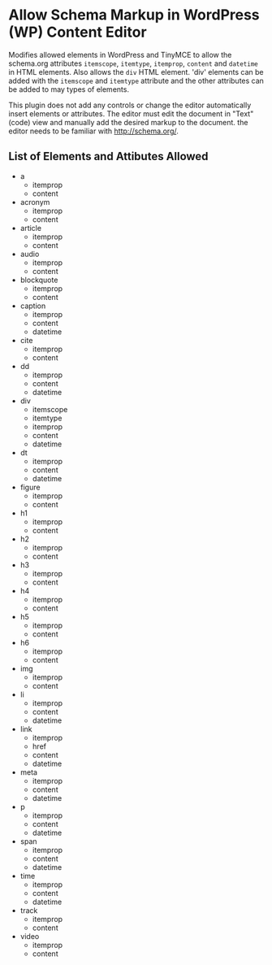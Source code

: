 # Allow Schema Markup in WordPress (WP) Content Editor

Modifies allowed elements in WordPress and TinyMCE to allow the schema.org attributes `itemscope`, `itemtype`,
`itemprop`, `content` and `datetime` in HTML elements. Also allows the `div` HTML element. 'div' elements can be
added with the `itemscope` and `itemtype` attribute and the other attributes can be added to may types of
elements.

This plugin does not add any controls or change the editor automatically insert elements or attributes. The editor must edit the document in "Text" (code) view and manually add the desired markup to the document. the editor needs to be familiar with <a href="http://schema.org/" target="_blank">http://schema.org/</a>.

## List of Elements and Attibutes Allowed

* a
  * itemprop
  * content
* acronym
  * itemprop
  * content
* article
  * itemprop
  * content
* audio
  * itemprop
  * content
* blockquote
  * itemprop
  * content
* caption
  * itemprop
  * content
  * datetime
* cite
  * itemprop
  * content
* dd
  * itemprop
  * content
  * datetime
* div
  * itemscope
  * itemtype
  * itemprop
  * content
  * datetime
* dt
  * itemprop
  * content
  * datetime
* figure
  * itemprop
  * content
* h1
  * itemprop
  * content
* h2
  * itemprop
  * content
* h3
  * itemprop
  * content
* h4
  * itemprop
  * content
* h5
  * itemprop
  * content
* h6
  * itemprop
  * content
* img
  * itemprop
  * content
* li
  * itemprop
  * content
  * datetime
* link
  * itemprop
  * href
  * content
  * datetime
* meta
  * itemprop
  * content
  * datetime
* p
  * itemprop
  * content
  * datetime
* span
  * itemprop
  * content
  * datetime
* time
  * itemprop
  * content
  * datetime
* track
  * itemprop
  * content
* video
  * itemprop
  * content

